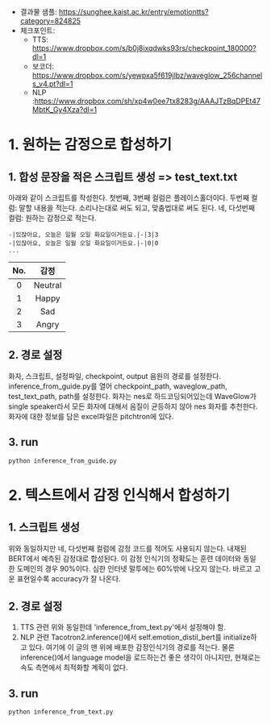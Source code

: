 * 결과물 샘플: https://sunghee.kaist.ac.kr/entry/emotiontts?category=824825
* 체크포인트: 
  * TTS: https://www.dropbox.com/s/b0j8ixqdwks93rs/checkpoint_180000?dl=1
  * 보코더: https://www.dropbox.com/s/yewpxa5f619jlbz/waveglow_256channels_v4.pt?dl=1
  * NLP :https://www.dropbox.com/sh/xp4w0ee7tx8283g/AAAJTzBqDPEt47MbtK_Gy4Xza?dl=1
# 1. 원하는 감정으로 합성하기
## 1. 합성 문장을 적은 스크립트 생성 => test_text.txt
아래와 같이 스크립트를 작성한다.
첫번째, 3번째 컬럼은 플레이스홀더이다.
두번째 컬럼: 말할 내용을 적는다. 소리나는대로 써도 되고, 맞춤법대로 써도 된다.
네, 다섯번째 컬럼: 원하는 감정으로 적는다.

```
-|있잖아요, 오늘은 일월 오일 화요일이거든요.|-|3|3
-|있잖아요, 오늘은 일월 오일 화요일이거든요.|-|0|0
...
```
| No. |   감정  |
|:---:|:-------:|
|  0  | Neutral |
|  1  |   Happy |
|  2  |     Sad |
|  3  |   Angry |

## 2. 경로 설정
화자, 스크립트, 설정파일, checkpoint, output 음원의 경로를 설정한다.
inference_from_guide.py를 열어
checkpoint_path, waveglow_path, test_text_path, path를 설정한다.
화자는 nes로 하드코딩되어있는데 WaveGlow가 single speaker라서 모든 화자에 대해서 음질이 균등하지 않아 nes 화자를 추천한다.
화자에 대한 정보를 담은 excel파일은 pitchtron에 있다.

## 3. run
```
python inference_from_guide.py
```

# 2. 텍스트에서 감정 인식해서 합성하기
## 1. 스크립트 생성
위와 동일하지만 네, 다섯번째 컬럼에 감정 코드를 적어도 사용되지 않는다.
내재된 BERT에서 예측된 감정대로 합성된다.
이 감정 인식기의 정확도는 훈련 데이터와 동일한 도메인의 경우 90%이다.
심한 인터넷 말투에는 60%밖에 나오지 않는다. 
바르고 고운 표현일수록 accuracy가 잘 나온다.

## 2. 경로 설정
1) TTS 관련 
위와 동일한데 'inference_from_text.py'에서 설정해야 함.
2) NLP 관련
Tacotron2.inference()에서 self.emotion_distil_bert를 initialize하고 있다.
여기에 이 글의 맨 위에 배포한 감정인식기의 경로를 적는다.
물론 inference()에서 language model을 로드하는건 좋은 생각이 아니지만, 현재로는 속도 측면에서 최적화할 계획이 없다.
## 3. run
```
python inference_from_text.py
```
